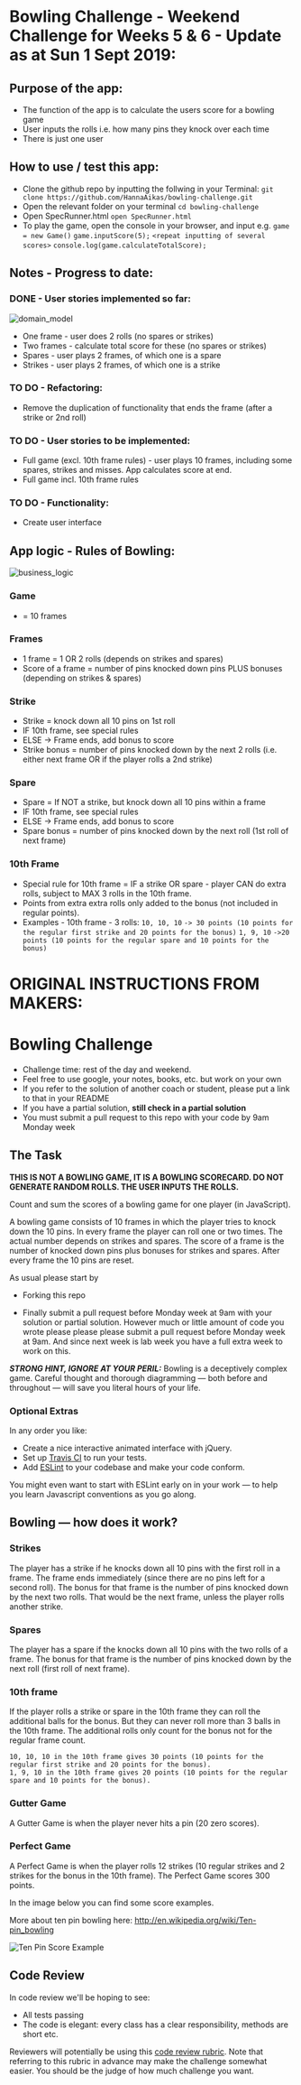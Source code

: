 Bowling Challenge - Weekend Challenge for Weeks 5 & 6 - Update as at Sun 1 Sept 2019:
=================
## Purpose of the app:
* The function of the app is to calculate the users score for a bowling game
* User inputs the rolls i.e. how many pins they knock over each time
* There is just one user

## How to use / test this app:
* Clone the github repo by inputting the follwing in your Terminal:
`git clone https://github.com/HannaAikas/bowling-challenge.git`
* Open the relevant folder on your terminal
`cd bowling-challenge`
* Open SpecRunner.html
`open SpecRunner.html`
* To play the game, open the console in your browser, and input e.g. `game = new Game()` `game.inputScore(5);` `<repeat inputting of several scores>` `console.log(game.calculateTotalScore);`

## Notes - Progress to date:
### DONE - User stories implemented so far:
![domain_model](./images/bowling-domain-model.png)
* One frame - user does 2 rolls (no spares or strikes)
* Two frames - calculate total score for these (no spares or strikes)
* Spares - user plays 2 frames, of which one is a spare
* Strikes - user plays 2 frames, of which one is a strike
### TO DO - Refactoring:
* Remove the duplication of functionality that ends the frame (after a strike or 2nd roll)
### TO DO - User stories to be implemented:
* Full game (excl. 10th frame rules) - user plays 10 frames, including some spares, strikes and misses. App calculates score at end.
* Full game incl. 10th frame rules
### TO DO - Functionality:
* Create user interface

## App logic - Rules of Bowling:
![business_logic](./images/bowling-logic.png)

### Game
* = 10 frames
### Frames
* 1 frame = 1 OR 2 rolls (depends on strikes and spares)
* Score of a frame = number of pins knocked down pins PLUS bonuses (depending on strikes & spares)
### Strike
* Strike = knock down all 10 pins on 1st roll
* IF 10th frame, see special rules
* ELSE -> Frame ends, add bonus to score
* Strike bonus = number of pins knocked down by the next 2 rolls (i.e. either next frame OR if the player rolls a 2nd strike)
### Spare
* Spare = If NOT a strike, but knock down all 10 pins within a frame
* IF 10th frame, see special rules
* ELSE -> Frame ends, add bonus to score
* Spare bonus = number of pins knocked down by the next roll (1st roll of next frame)
### 10th Frame
* Special rule for 10th frame = IF a strike OR spare - player CAN do extra rolls, subject to MAX 3 rolls in the 10th frame.
* Points from extra extra rolls only added to the bonus (not included in regular points).
* Examples - 10th frame - 3 rolls:
`10, 10, 10`
`-> 30 points (10 points for the regular first strike and 20 points for the bonus)`
`1, 9, 10`
`->20 points (10 points for the regular spare and 10 points for the bonus)`


ORIGINAL INSTRUCTIONS FROM MAKERS:
=================
Bowling Challenge
=================


* Challenge time: rest of the day and weekend.
* Feel free to use google, your notes, books, etc. but work on your own
* If you refer to the solution of another coach or student, please put a link to that in your README
* If you have a partial solution, **still check in a partial solution**
* You must submit a pull request to this repo with your code by 9am Monday week

## The Task

**THIS IS NOT A BOWLING GAME, IT IS A BOWLING SCORECARD. DO NOT GENERATE RANDOM ROLLS. THE USER INPUTS THE ROLLS.**

Count and sum the scores of a bowling game for one player (in JavaScript).

A bowling game consists of 10 frames in which the player tries to knock down the 10 pins. In every frame the player can roll one or two times. The actual number depends on strikes and spares. The score of a frame is the number of knocked down pins plus bonuses for strikes and spares. After every frame the 10 pins are reset.

As usual please start by

* Forking this repo

* Finally submit a pull request before Monday week at 9am with your solution or partial solution.  However much or little amount of code you wrote please please please submit a pull request before Monday week at 9am.  And since next week is lab week you have a full extra week to work on this.

___STRONG HINT, IGNORE AT YOUR PERIL:___ Bowling is a deceptively complex game. Careful thought and thorough diagramming — both before and throughout — will save you literal hours of your life.

### Optional Extras

In any order you like:

* Create a nice interactive animated interface with jQuery.
* Set up [Travis CI](https://travis-ci.org) to run your tests.
* Add [ESLint](http://eslint.org/) to your codebase and make your code conform.

You might even want to start with ESLint early on in your work — to help you
learn Javascript conventions as you go along.

## Bowling — how does it work?

### Strikes

The player has a strike if he knocks down all 10 pins with the first roll in a frame. The frame ends immediately (since there are no pins left for a second roll). The bonus for that frame is the number of pins knocked down by the next two rolls. That would be the next frame, unless the player rolls another strike.

### Spares

The player has a spare if the knocks down all 10 pins with the two rolls of a frame. The bonus for that frame is the number of pins knocked down by the next roll (first roll of next frame).

### 10th frame

If the player rolls a strike or spare in the 10th frame they can roll the additional balls for the bonus. But they can never roll more than 3 balls in the 10th frame. The additional rolls only count for the bonus not for the regular frame count.

    10, 10, 10 in the 10th frame gives 30 points (10 points for the regular first strike and 20 points for the bonus).
    1, 9, 10 in the 10th frame gives 20 points (10 points for the regular spare and 10 points for the bonus).

### Gutter Game

A Gutter Game is when the player never hits a pin (20 zero scores).

### Perfect Game

A Perfect Game is when the player rolls 12 strikes (10 regular strikes and 2 strikes for the bonus in the 10th frame). The Perfect Game scores 300 points.

In the image below you can find some score examples.

More about ten pin bowling here: http://en.wikipedia.org/wiki/Ten-pin_bowling

![Ten Pin Score Example](images/example_ten_pin_scoring.png)

## Code Review

In code review we'll be hoping to see:

* All tests passing
* The code is elegant: every class has a clear responsibility, methods are short etc.

Reviewers will potentially be using this [code review rubric](docs/review.md).  Note that referring to this rubric in advance may make the challenge somewhat easier.  You should be the judge of how much challenge you want.
